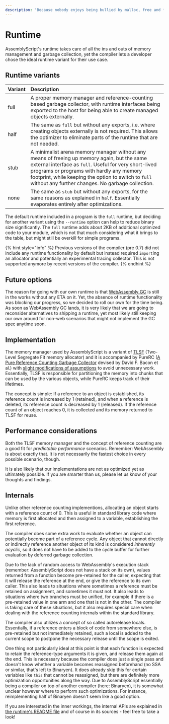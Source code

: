 ```yaml
---
description: 'Because nobody enjoys being bullied by malloc, free and friends.'
---
```


# Runtime

AssemblyScript's runtime takes care of all the ins and outs of memory management and garbage collection, yet the compiler lets a developer chose the ideal runtime variant for their use case.

## Runtime variants

| Variant | Description |
| :--- | :--- |
| full | A proper memory manager and reference-counting based garbage collector, with runtime interfaces being exported to the host for being able to create managed objects externally. |
| half | The same as `full` but without any exports, i.e. where creating objects externally is not required. This allows the optimizer to eliminate parts of the runtime that are not needed. |
| stub | A minimalist arena memory manager without any means of freeing up memory again, but the same external interface as `full`. Useful for very short-lived programs or programs with hardly any memory footprint, while keeping the option to switch to `full` without any further changes. No garbage collection. |
| none | The same as `stub` but without any exports, for the same reasons as explained in `half`. Essentially evaporates entirely after optimizations. |

The default runtime included in a program is the `full` runtime, but deciding for another variant using the `--runtime` option can help to reduce binary size significantly. The `full` runtime adds about 2KB of additional optimized code to your module, which is not that much considering what it brings to the table, but might still be overkill for simple programs.

{% hint style="info" %}
Previous versions of the compiler \(pre 0.7\) did not include any runtime functionality by default but instead required `import`ing an allocator and potentially an experimental tracing collector. This is not supported anymore by recent versions of the compiler.
{% endhint %}

## Future options

The reason for going with our own runtime is that [WebAssembly GC](https://github.com/WebAssembly/gc) is still in the works without any ETA on it. Yet, the absence of runtime functionality was blocking our progress, so we decided to roll our own for the time being. As soon as WebAssembly GC lands, it is very likely that we are going to reconsider alternatives to shipping a runtime, yet most likely still keeping our own around for non-web scenarios that might not implement the GC spec anytime soon.

## Implementation

The memory manager used by AssemblyScript is a variant of [TLSF](http://www.gii.upv.es/tlsf/) \(Two-Level Segregate Fit memory allocator\) and it is accompanied by PureRC \([A Pure Reference Counting Garbage Collector](https://researcher.watson.ibm.com/researcher/files/us-bacon/Bacon03Pure.pdf) devised by David F. Bacon et al.\) with [slight modifications of assumptions](https://github.com/dcodeIO/purerc) to avoid unnecessary work. Essentially, TLSF is responsible for partitioning the memory into chunks that can be used by the various objects, while PureRC keeps track of their lifetimes.

The concept is simple: If a reference to an object is established, its reference count is increased by 1 \(retained\), and when a reference is deleted, its reference count is decreased by 1 \(released\). If the reference count of an object reaches 0, it is collected and its memory returned to TLSF for reuse.

## Performance considerations

Both the TLSF memory manager and the concept of reference counting are a good fit for _predictable performance_ scenarios. Remember: WebAssembly is about exactly that. It is not necessarily the fastest choice in every possible scenario, though.

It is also likely that our implementations are not as optimized yet as ultimately possible. If you are smarter than us, please let us know of your thoughts and findings.

## Internals

Unlike other reference counting implementions, allocating an object starts with a reference count of 0. This is useful in standard library code where memory is first allocated and then assigned to a variable, establishing the first reference.

The compiler does some extra work to evaluate whether an object can potentially become part of a reference cycle. Any object that cannot directly or indirectly reference another object of its kind is considered _inherently acyclic_, so it does not have to be added to the cycle buffer for further evaluation by deferred garbage collection.

Due to the lack of random access to WebAssembly's execution stack \(remember: AssemblyScript does not have a stack on its own\), values returned from a function become pre-retained for the caller, expecting that it will release the reference at the end, or give the reference to its own caller. This also leads to situations where sometimes a reference must be retained on assignment, and sometimes it must not. It also leads to situations where two branches must be unified, for example if there is a pre-retained value in one arm and one that is not in the other. The compiler is taking care of these situations, but it also requires special care when dealing with the reference counting internals within the standard library.

The compiler also utilizes a concept of so called autorelease locals. Essentially, if a reference enters a block of code from somewhere else, is pre-retained but not immediately retained, such a local is added to the current scope to postpone the necessary release until the scope is exited.

One thing not particularly ideal at this point is that each function is expected to retain the reference-type arguments it is given, and release them again at the end. This is necessary because the compiler does just a single pass and doesn't know whether a variable becomes reassigned beforehand \(no SSA or similar, that's left to Binaryen\). It does already skip this for certain variables like `this` that cannot be reassigned, but there are definitely more optimization opportunities along the way. Due to AssemblyScript essentially being a compiler on top of another compiler \(here: Binaryen\), it is somewhat unclear however where to perform such optimizations. For instance, reimplementing half of Binaryen doesn't seem like a good option.

If you are interested in the inner workings, the internal APIs are explained in [the runtime's README file](https://github.com/AssemblyScript/assemblyscript/tree/master/std/assembly/rt) and of course in its sources - feel free to take a look!

